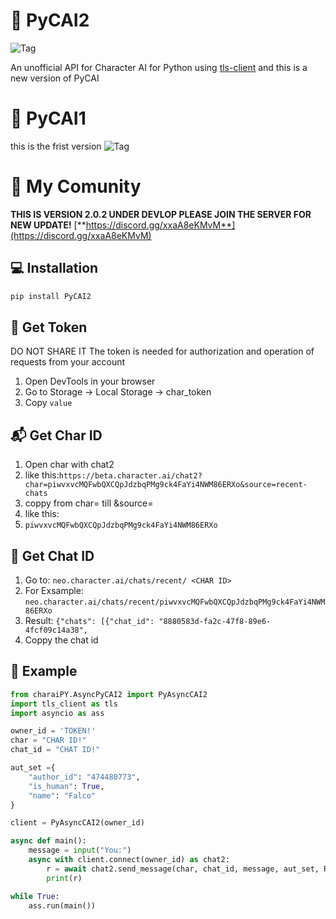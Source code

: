# 💬 PyCAI2
![Tag](https://img.shields.io/github/license/kramcat/CharacterAI)

An unofficial API for Character AI for Python using [tls-client](https://github.com/FlorianREGAZ/Python-Tls-Client)
and this is a new version of PyCAI

# 💬 PyCAI1
this is the frist version 
![Tag](https://github.com/kpopdev/CharacterAI)

# 🏅 My Comunity
**THIS IS VERSION 2.0.2 UNDER DEVLOP PLEASE JOIN THE SERVER FOR NEW UPDATE!**
[**https://discord.gg/xxaA8eKMvM**](https://discord.gg/xxaA8eKMvM)


## 💻 Installation
```bash
pip install PyCAI2
```
## 🔑 Get Token 
DO NOT SHARE IT
The token is needed for authorization and operation of requests from your account
1. Open DevTools in your browser
2. Go to Storage -> Local Storage -> char_token
3. Copy `value`


## 📬 Get Char ID
1. Open char with chat2
2. like this:```https://beta.character.ai/chat2?char=piwvxvcMQFwbQXCQpJdzbqPMg9ck4FaYi4NWM86ERXo&source=recent-chats```
3. coppy from char= till &source=
4. like this:
5. ```piwvxvcMQFwbQXCQpJdzbqPMg9ck4FaYi4NWM86ERXo```

## 👻 Get Chat ID
1. Go to: ```neo.character.ai/chats/recent/ <CHAR ID>```
2. For Exsample: ```neo.character.ai/chats/recent/piwvxvcMQFwbQXCQpJdzbqPMg9ck4FaYi4NWM86ERXo```
3. Result: ```{"chats": [{"chat_id": "8880583d-fa2c-47f8-89e6-4fcf09c14a38",```
4. Coppy the chat id
 

## 📙 Example
```Python
from charaiPY.AsyncPyCAI2 import PyAsyncCAI2
import tls_client as tls
import asyncio as ass

owner_id = 'TOKEN!'
char = "CHAR ID!"
chat_id = "CHAT ID!"

aut_set ={
    "author_id": "474480773",
    "is_human": True,
    "name": "Falco"
}

client = PyAsyncCAI2(owner_id)

async def main():
    message = input("You:")
    async with client.connect(owner_id) as chat2:
        r = await chat2.send_message(char, chat_id, message, aut_set, Return_name=True)
        print(r)

while True:
    ass.run(main())
```

